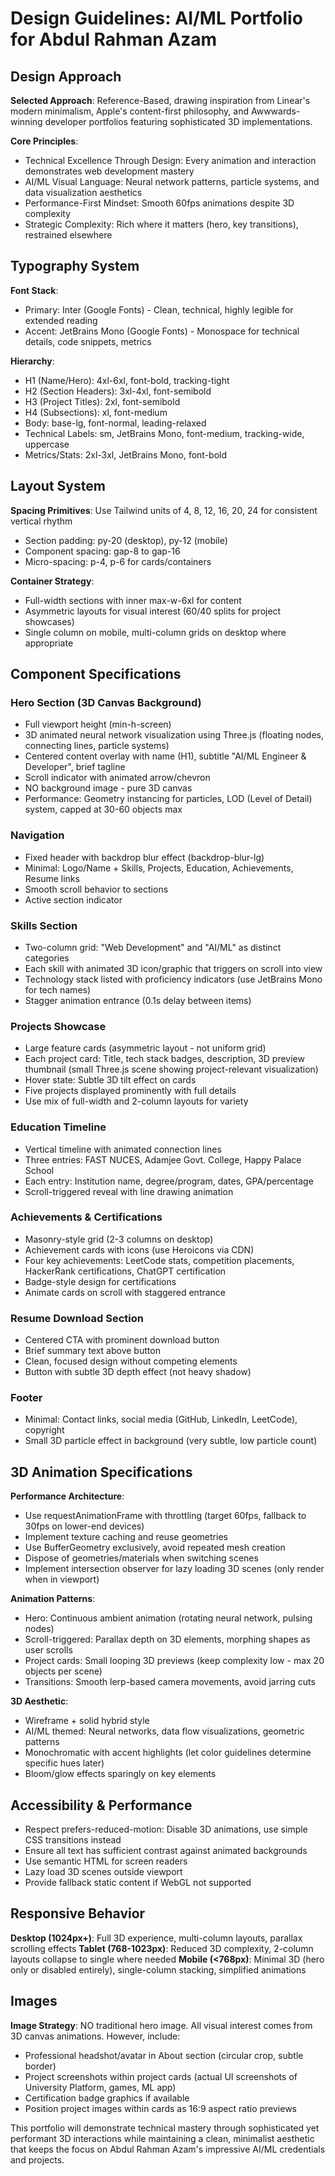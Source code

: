 # Design Guidelines: AI/ML Portfolio for Abdul Rahman Azam

## Design Approach

**Selected Approach**: Reference-Based, drawing inspiration from Linear's modern minimalism, Apple's content-first philosophy, and Awwwards-winning developer portfolios featuring sophisticated 3D implementations.

**Core Principles**:
- Technical Excellence Through Design: Every animation and interaction demonstrates web development mastery
- AI/ML Visual Language: Neural network patterns, particle systems, and data visualization aesthetics
- Performance-First Mindset: Smooth 60fps animations despite 3D complexity
- Strategic Complexity: Rich where it matters (hero, key transitions), restrained elsewhere

## Typography System

**Font Stack**:
- Primary: Inter (Google Fonts) - Clean, technical, highly legible for extended reading
- Accent: JetBrains Mono (Google Fonts) - Monospace for technical details, code snippets, metrics

**Hierarchy**:
- H1 (Name/Hero): 4xl-6xl, font-bold, tracking-tight
- H2 (Section Headers): 3xl-4xl, font-semibold
- H3 (Project Titles): 2xl, font-semibold
- H4 (Subsections): xl, font-medium
- Body: base-lg, font-normal, leading-relaxed
- Technical Labels: sm, JetBrains Mono, font-medium, tracking-wide, uppercase
- Metrics/Stats: 2xl-3xl, JetBrains Mono, font-bold

## Layout System

**Spacing Primitives**: Use Tailwind units of 4, 8, 12, 16, 20, 24 for consistent vertical rhythm
- Section padding: py-20 (desktop), py-12 (mobile)
- Component spacing: gap-8 to gap-16
- Micro-spacing: p-4, p-6 for cards/containers

**Container Strategy**:
- Full-width sections with inner max-w-6xl for content
- Asymmetric layouts for visual interest (60/40 splits for project showcases)
- Single column on mobile, multi-column grids on desktop where appropriate

## Component Specifications

### Hero Section (3D Canvas Background)
- Full viewport height (min-h-screen)
- 3D animated neural network visualization using Three.js (floating nodes, connecting lines, particle systems)
- Centered content overlay with name (H1), subtitle "AI/ML Engineer & Developer", brief tagline
- Scroll indicator with animated arrow/chevron
- NO background image - pure 3D canvas
- Performance: Geometry instancing for particles, LOD (Level of Detail) system, capped at 30-60 objects max

### Navigation
- Fixed header with backdrop blur effect (backdrop-blur-lg)
- Minimal: Logo/Name + Skills, Projects, Education, Achievements, Resume links
- Smooth scroll behavior to sections
- Active section indicator

### Skills Section
- Two-column grid: "Web Development" and "AI/ML" as distinct categories
- Each skill with animated 3D icon/graphic that triggers on scroll into view
- Technology stack listed with proficiency indicators (use JetBrains Mono for tech names)
- Stagger animation entrance (0.1s delay between items)

### Projects Showcase
- Large feature cards (asymmetric layout - not uniform grid)
- Each project card: Title, tech stack badges, description, 3D preview thumbnail (small Three.js scene showing project-relevant visualization)
- Hover state: Subtle 3D tilt effect on cards
- Five projects displayed prominently with full details
- Use mix of full-width and 2-column layouts for variety

### Education Timeline
- Vertical timeline with animated connection lines
- Three entries: FAST NUCES, Adamjee Govt. College, Happy Palace School
- Each entry: Institution name, degree/program, dates, GPA/percentage
- Scroll-triggered reveal with line drawing animation

### Achievements & Certifications
- Masonry-style grid (2-3 columns on desktop)
- Achievement cards with icons (use Heroicons via CDN)
- Four key achievements: LeetCode stats, competition placements, HackerRank certifications, ChatGPT certification
- Badge-style design for certifications
- Animate cards on scroll with staggered entrance

### Resume Download Section
- Centered CTA with prominent download button
- Brief summary text above button
- Clean, focused design without competing elements
- Button with subtle 3D depth effect (not heavy shadow)

### Footer
- Minimal: Contact links, social media (GitHub, LinkedIn, LeetCode), copyright
- Small 3D particle effect in background (very subtle, low particle count)

## 3D Animation Specifications

**Performance Architecture**:
- Use requestAnimationFrame with throttling (target 60fps, fallback to 30fps on lower-end devices)
- Implement texture caching and reuse geometries
- Use BufferGeometry exclusively, avoid repeated mesh creation
- Dispose of geometries/materials when switching scenes
- Implement intersection observer for lazy loading 3D scenes (only render when in viewport)

**Animation Patterns**:
- Hero: Continuous ambient animation (rotating neural network, pulsing nodes)
- Scroll-triggered: Parallax depth on 3D elements, morphing shapes as user scrolls
- Project cards: Small looping 3D previews (keep complexity low - max 20 objects per scene)
- Transitions: Smooth lerp-based camera movements, avoid jarring cuts

**3D Aesthetic**:
- Wireframe + solid hybrid style
- AI/ML themed: Neural networks, data flow visualizations, geometric patterns
- Monochromatic with accent highlights (let color guidelines determine specific hues later)
- Bloom/glow effects sparingly on key elements

## Accessibility & Performance

- Respect prefers-reduced-motion: Disable 3D animations, use simple CSS transitions instead
- Ensure all text has sufficient contrast against animated backgrounds
- Use semantic HTML for screen readers
- Lazy load 3D scenes outside viewport
- Provide fallback static content if WebGL not supported

## Responsive Behavior

**Desktop (1024px+)**: Full 3D experience, multi-column layouts, parallax scrolling effects
**Tablet (768-1023px)**: Reduced 3D complexity, 2-column layouts collapse to single where needed
**Mobile (<768px)**: Minimal 3D (hero only or disabled entirely), single-column stacking, simplified animations

## Images

**Image Strategy**: NO traditional hero image. All visual interest comes from 3D canvas animations. However, include:
- Professional headshot/avatar in About section (circular crop, subtle border)
- Project screenshots within project cards (actual UI screenshots of University Platform, games, ML app)
- Certification badge graphics if available
- Position project images within cards as 16:9 aspect ratio previews

This portfolio will demonstrate technical mastery through sophisticated yet performant 3D interactions while maintaining a clean, minimalist aesthetic that keeps the focus on Abdul Rahman Azam's impressive AI/ML credentials and projects.